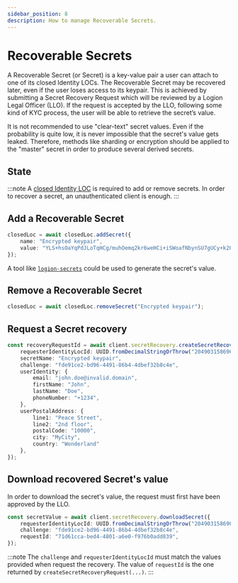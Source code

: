 ```yaml
---
sidebar_position: 8
description: How to manage Recoverable Secrets.
---
```


# Recoverable Secrets

A Recoverable Secret (or Secret) is a key-value pair a user can attach to one of its closed Identity LOCs.
The Recoverable Secret may be recovered later, even if the user loses access to its keypair.
This is achieved by submitting a Secret Recovery Request which will be reviewed by a Logion Legal Officer (LLO).
If the request is accepted by the LLO, following some kind of KYC process, the user will be able to retrieve the secret’s value.

It is not recommended to use "clear-text" secret values. Even if the probability is quite low, it is never
impossible that the secret's value gets leaked. Therefore, methods like sharding or encryption should be applied
to the "master" secret in order to produce several derived secrets.

## State

:::note
A [closed Identity LOC](loc.md#identity-loc) is required to add or remove secrets.
In order to recover a secret, an unauthenticated client is enough.
:::

## Add a Recoverable Secret

```typescript
closedLoc = await closedLoc.addSecret({
    name: "Encrypted keypair",
    value: "YLS+hsOaYqPdJLoTqHCg/muhOemq2kr6weHCi+iSWoafNbynSU7gUCy+k2O6WKyQ1NwnajNupaqhdYI+9dCdPpmi/6OSj39/FuzandUFOZ5tlyH/z9kUE7Wqfl4/tR07",
});
```

A tool like [`logion-secrets`](https://github.com/logion-network/logion-tools/blob/main/packages/secrets/README.md) could be used to
generate the secret's value.

## Remove a Recoverable Secret

```typescript
closedLoc = await closedLoc.removeSecret("Encrypted keypair");
```

## Request a Secret recovery

```typescript
const recoveryRequestId = await client.secretRecovery.createSecretRecoveryRequest({
    requesterIdentityLocId: UUID.fromDecimalStringOrThrow("204903158696868944108230121110623799462"),
    secretName: "Encrypted keypair",
    challenge: "fde91ce2-bd96-4491-86b4-4dbef32b8c4e",
    userIdentity: {
        email: "john.doe@invalid.domain",
        firstName: "John",
        lastName: "Doe",
        phoneNumber: "+1234",
    },
    userPostalAddress: {
        line1: "Peace Street",
        line2: "2nd floor",
        postalCode: "10000",
        city: "MyCity",
        country: "Wonderland"
    },
});
```

## Download recovered Secret's value

In order to download the secret's value, the request must first have been approved by the LLO.

```typescript
const secretValue = await client.secretRecovery.downloadSecret({
    requesterIdentityLocId: UUID.fromDecimalStringOrThrow("204903158696868944108230121110623799462"),
    challenge: "fde91ce2-bd96-4491-86b4-4dbef32b8c4e",
    requestId: "71d61cca-bed4-4801-a6e0-f976b0add839",
});
```

:::note
The `challenge` and `requesterIdentityLocId` must match the values provided when request the recovery.
The value of `requestId` is the one returned by `createSecretRecoveryRequest(...)`.
:::
